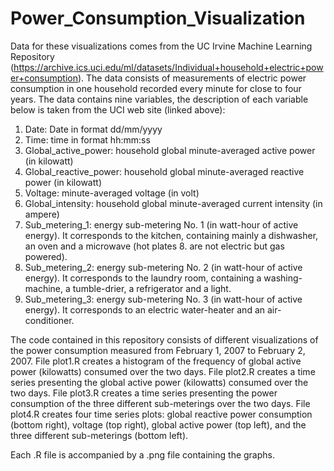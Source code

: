 # Power_Consumption_Visualization 

Data for these visualizations comes from the UC Irvine Machine Learning Repository (https://archive.ics.uci.edu/ml/datasets/Individual+household+electric+power+consumption). 
The data consists of measurements of electric power consumption in one household recorded every minute for close to four years. 
The data contains nine variables, the description of each variable below is taken from the UCI web site (linked above):
1. Date: Date in format dd/mm/yyyy
2. Time: time in format hh:mm:ss
3. Global_active_power: household global minute-averaged active power (in kilowatt)
4. Global_reactive_power: household global minute-averaged reactive power (in kilowatt)
5. Voltage: minute-averaged voltage (in volt)
6. Global_intensity: household global minute-averaged current intensity (in ampere)
7. Sub_metering_1: energy sub-metering No. 1 (in watt-hour of active energy). 
   It corresponds to the kitchen, containing mainly a dishwasher, an oven and a microwave (hot plates 8. are not electric but gas powered).
8. Sub_metering_2: energy sub-metering No. 2 (in watt-hour of active energy). It corresponds to the laundry room, containing a washing-machine, a tumble-drier, a refrigerator and    a light.
9. Sub_metering_3: energy sub-metering No. 3 (in watt-hour of active energy). It corresponds to an electric water-heater and an air-conditioner. 

The code contained in this repository consists of different visualizations of the power consumption measured from February 1, 2007 to February 2, 2007.
File plot1.R creates a histogram of the frequency of global active power (kilowatts) consumed over the two days. 
File plot2.R creates a time series presenting the global active power (kilowatts) consumed over the two days. 
File plot3.R creates a time series presenting the power consumption of the three different sub-meterings over the two days. 
File plot4.R creates four time series plots: global reactive power consumption (bottom right), voltage (top right), global active power (top left), 
and the three different sub-meterings (bottom left). 

Each .R file is accompanied by a .png file containing the graphs.
